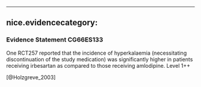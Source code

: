 
---
nice.evidencecategory: 
---

### Evidence Statement CG66ES133
One RCT257 reported that the incidence of hyperkalaemia (necessitating discontinuation of the study medication) was significantly higher in patients receiving irbesartan as compared to those receiving amlodipine. Level 1++

[@Holzgreve_2003]

